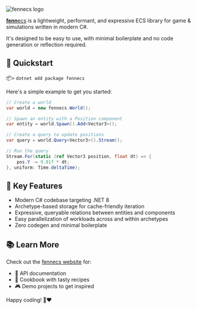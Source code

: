 ![fennecs logo](https://raw.githubusercontent.com/thygrrr/fennecs/main/www/logos/fennecs-logo-nuget.svg)

[**fenn**ecs](https://fennecs.tech) is a lightweight, performant, and expressive ECS library for game & simulations written in modern C#. 

It's designed to be easy to use, with minimal boilerplate and no code generation or reflection required.

## 🚀 Quickstart

📦`>` `dotnet add package fennecs`

Here's a simple example to get you started:

```csharp
// Create a world
var world = new fennecs.World();

// Spawn an entity with a Position component
var entity = world.Spawn().Add<Vector3>();

// Create a query to update positions
var query = world.Query<Vector3>().Stream();

// Run the query
Stream.For(static (ref Vector3 position, float dt) => {
    pos.Y -= 9.81f * dt;
}, uniform: Time.deltaTime);
```

## 🌟 Key Features

- Modern C# codebase targeting .NET 8
- Archetype-based storage for cache-friendly iteration
- Expressive, queryable relations between entities and components
- Easy parallelization of workloads across and within archetypes
- Zero codegen and minimal boilerplate

## 📚 Learn More

Check out the [fennecs website](https://fennecs.tech) for:

- 📖 API documentation
- 🍳 Cookbook with tasty recipes
- 🎮 Demo projects to get inspired

Happy coding! 🦊❤️
